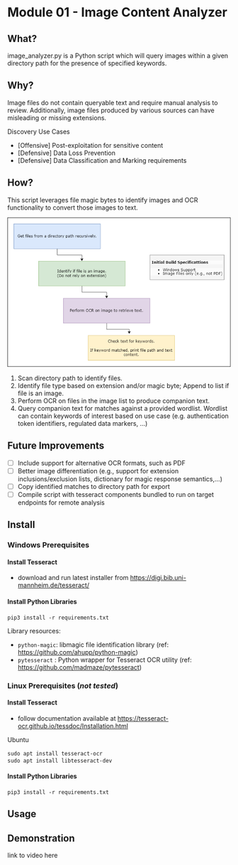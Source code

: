 # Module 01 - Image Content Analyzer

## What?

image_analyzer.py is a Python script which will query images within a given directory path for the presence of specified keywords.

## Why?

Image files do not contain queryable text and require manual analysis to review. Additionally, image files produced by various sources can have misleading or missing extensions. 

Discovery Use Cases
- [Offensive] Post-exploitation for sensitive content
- [Defensive] Data Loss Prevention
- [Defensive] Data Classification and Marking requirements

## How?

This script leverages file magic bytes to identify images and OCR functionality to convert those images to text.

![Design](mod1_design.png)

1. Scan directory path to identify files.
2. Identify file type based on extension and/or magic byte; Append to list if file is an image.
3. Perform OCR on files in the image list to produce companion text.
4. Query companion text for matches against a provided wordlist. Wordlist can contain keywords of interest based on use case (e.g. authentication token identifiers, regulated data markers, ...) 

## Future Improvements

- [ ] Include support for alternative OCR formats, such as PDF
- [ ] Better image differentiation (e.g., support for extension inclusions/exclusion lists, dictionary for magic response semantics,...)
- [ ] Copy identified matches to directory path for export
- [ ] Compile script with tesseract components bundled to run on target endpoints for remote analysis

## Install

### Windows Prerequisites

#### Install Tesseract
- download and run latest installer from https://digi.bib.uni-mannheim.de/tesseract/

#### Install Python Libraries
```
pip3 install -r requirements.txt
```

Library resources:
- `python-magic`: libmagic file identification library (ref: https://github.com/ahupp/python-magic)
- `pytesseract` : Python wrapper for Tesseract OCR utility (ref: https://github.com/madmaze/pytesseract)


### Linux Prerequisites (*not tested*)

#### Install Tesseract
- follow documentation available at https://tesseract-ocr.github.io/tessdoc/Installation.html

Ubuntu
```
sudo apt install tesseract-ocr
sudo apt install libtesseract-dev
```

#### Install Python Libraries
```
pip3 install -r requirements.txt
```

## Usage



## Demonstration

link to video here
